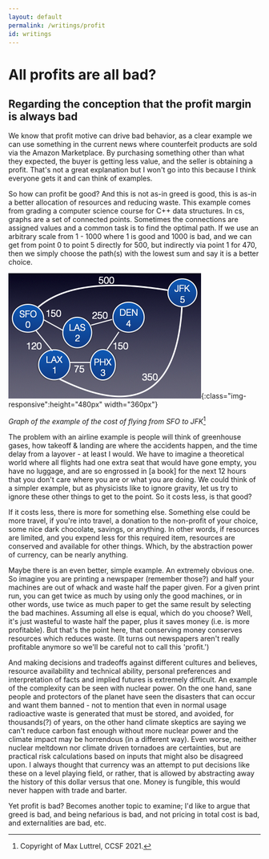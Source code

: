 ```yaml
---
layout: default
permalink: /writings/profit
id: writings
---
```


# All profits are all bad?

## Regarding the conception that the profit margin is always bad

We know that profit motive can drive bad behavior, as a clear example we can use something in the current news where counterfeit products are sold via the Amazon Marketplace. By purchasing something other than what they expected, the buyer is getting less value, and the seller is obtaining a profit. That's not a great explanation but I won't go into this because I think everyone gets it and can think of examples.

So how can profit be good? And this is not as-in greed is good, this is as-in a better allocation of resources and reducing waste. This example comes from grading a computer science course for C++ data structures. In cs, graphs are a set of connected points. Sometimes the connections are assigned values and a common task is to find the optimal path. If we use an arbitrary scale from 1 - 1000 where 1 is good and 1000 is bad, and we can get from point 0 to point 5 directly for 500, but indirectly via point 1 for 470, then we simply choose the path(s) with the lowest sum and say it is a better choice.

![graph](/assets/img/writings/profit/graph.png 'A weighted graph of hypothetical airline flights'){:class="img-responsive":height="480px" width="360px"}

_Graph of the example of the cost of flying from SFO to JFK_[^1]

The problem with an airline example is people will think of greenhouse gases, how takeoff & landing are where the accidents happen, and the time delay from a layover - at least I would. We have to imagine a theoretical world where all flights had one extra seat that would have gone empty, you have no luggage, and are so engrossed in [a book] for the next 12 hours that you don't care where you are or what you are doing. We could think of a simpler example, but as physicists like to ignore gravity, let us try to ignore these other things to get to the point. So it costs less, is that good?

If it costs less, there is more for something else. Something else could be more travel, if you're into travel, a donation to the non-profit of your choice, some nice dark chocolate, savings, or anything. In other words, if resources are limited, and you expend less for this required item, resources are conserved and available for other things. Which, by the abstraction power of currency, can be nearly anything.

Maybe there is an even better, simple example. An extremely obvious one. So imagine you are printing a newspaper (remember those?) and half your machines are out of whack and waste half the paper given. For a given print run, you can get twice as much by using only the good machines, or in other words, use twice as much paper to get the same result by selecting the bad machines. Assuming all else is equal, which do you choose? Well, it's just wasteful to waste half the paper, plus it saves money (i.e. is more profitable). But that's the point here, that conserving money conserves resources which reduces waste. (It turns out newspapers aren't really profitable anymore so we'll be careful not to call this 'profit.')

And making decisions and tradeoffs against different cultures and believes, resource availability and technical ability, personal preferences and interpretation of facts and implied futures is extremely difficult. An example of the complexity can be seen with nuclear power. On the one hand, sane people and protectors of the planet have seen the disasters that can occur and want them banned - not to mention that even in normal usage radioactive waste is generated that must be stored, and avoided, for thousands(?) of years, on the other hand climate skeptics are saying we can't reduce carbon fast enough without more nuclear power and the climate impact may be horrendous (in a different way). Even worse, neither nuclear meltdown nor climate driven tornadoes are certainties, but are practical risk calculations based on inputs that might also be disagreed upon. I always thought that currency was an attempt to put decisions like these on a level playing field, or rather, that is allowed by abstracting away the history of this dollar versus that one. Money is fungible, this would never happen with trade and barter.

Yet profit is bad? Becomes another topic to examine; I'd like to argue that greed is bad, and being nefarious is bad, and not pricing in total cost is bad, and externalities are bad, etc.

[^1]: Copyright of Max Luttrel, CCSF 2021.
